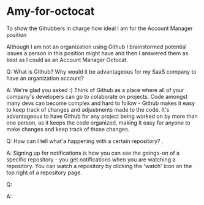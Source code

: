Amy-for-octocat
===============

To show the Gihubbers in charge how ideal I am for the Account Manager position 

Although I am not an organization using Github I brainstormed potential issues a person in this position might have and then I answered them as best as I could as an Account Manager Octocat.

Q: What is Github? Why would it be advantageous for my SaaS company to have an organization account? 

A: We're glad you asked :) Think of Github as a place where all of your company's developers can go to colaborate on projects. Code amongst many devs can become complex and hard to follow - Github makes it easy to keep track of changes and adjustments made to the code. It's advantageous to have Github for any project being worked on by more than one person, as it keeps the code organized, making it easy for anyone to make changes and keep track of those changes. 

Q: How can I tell what'a happening with a certain repository? . 

A: Signing up for notifications is how you can see the goings-on of a specific repository - you get notifications when you are watching a repository. You can watch a repository by clicking the 'watch' icon on the top right of a repository page. 

Q: 

A: 
